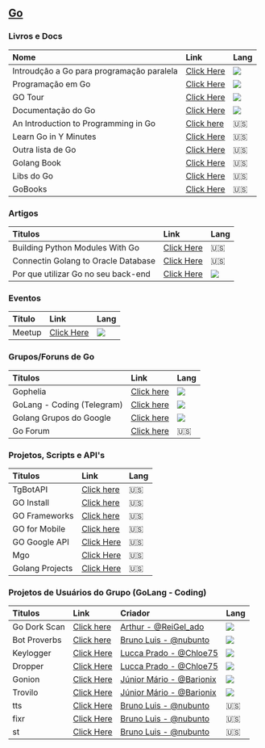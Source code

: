 ## [Go](http://www.golangbr.org/)
### Livros e Docs

Nome | Link | Lang
:-- | :-- | :--
Introudção a Go para programação paralela| [Click Here](http://alemedeiros.sdf.org/files/go-intro/presentation.pdf) | ![][brazilian]
Programação em Go | [Click Here](https://drive.google.com/file/d/0B3PFLMbxA0fnX0JCQzdEdmw4U0k/view) | ![][brazilian]
GO Tour | [Click Here](https://go-tour-br.appspot.com/welcome/1) | ![][brazilian]
Documentação do Go | [Click Here](http://www.golangbr.org/doc/) | ![][brazilian]
An Introduction to Programming in Go | [Click here](https://www.golang-book.com/books/intro/) | :us:
Learn Go in Y Minutes | [Click Here](https://learnxinyminutes.com/docs/go) | :us:
Outra lista de Go | [Click Here](https://github.com/golang/go/wiki/Learn) | :us:
Golang Book | [Click Here](https://play.google.com/store/apps/details?id=com.timger.golangbook) | :us:
Libs do Go | [Click Here](https://golanglibs.com/) | :us:
GoBooks | [Click Here](https://github.com/dariubs/GoBooks) | :us:
   
### Artigos
Titulos | Link | Lang
:-- | :-- | :--
Building Python Modules With Go | [Click Here](https://blog.filippo.io/building-python-modules-with-go-1-5/) | :us:
Connectin Golang to Oracle Database | [Click Here](https://andrey.nering.com.br/2016/connecting-golang-to-oracle-database/) | :us:
Por que utilizar Go no seu back-end | [Click Here](http://tableless.com.br/por-que-utilizar-gogolang-no-seu-backend/) | ![][brazilian] 

### Eventos
Titulo | Link | Lang
:-- | :-- | :--
Meetup | [Click Here](http://www.meetup.com/pt-BR/golangbr/) | ![][brazilian]

   
### Grupos/Foruns de Go
Titulos| Link | Lang
:-- | :-- | :--
Gophelia | [Click here](https://forum.gophelia.tech/) |![][brazilian] 
GoLang - Coding (Telegram) | [Click here](http://telegram.me/GoLangCoding) |![][brazilian] 
Golang Grupos do Google | [Click here](https://groups.google.com/forum/#!forum/golang-brasil) |![][brazilian] 
Go Forum | [Click here](https://forum.golangbridge.org/) |:us:
   
### Projetos, Scripts e API's
Titulos| Link | Lang
:-- | :-- | :--
TgBotAPI | [Click here](https://godoc.org/github.com/go-telegram-bot-api/telegram-bot-api) | :us:
GO Install | [Click here](https://github.com/canha/golang-tools-install-script/blob/master/goinstall.sh) | :us:
GO Frameworks | [Click here](https://github.com/avelino/awesome-go/blob/master/README.md) | :us:
GO for Mobile | [Click here](https://godoc.org/golang.org/x/mobile/app) | :us:
GO Google API | [Click Here](https://github.com/google/google-api-go-client/tree/master/examples) | :us:
Mgo | [Click Here](http://labix.org/mgo) | :us:
Golang Projects | [Click Here](http://www.golangprojects.com) | :us:
   
### Projetos de Usuários do Grupo (GoLang - Coding)
Titulos| Link | Criador| Lang
:-- | :-- | :-- | :--
Go Dork Scan | [Click here](https://github.com/ReiGelado/Go-Dork-Scan) |[Arthur - @ReiGel_ado](telegram.me/ReiGel_ado) |![][brazilian] 
Bot Proverbs | [Click here](http://github.com/nubunto/proverbs) | [Bruno Luis - @nubunto](telegram.me/nubunto) |![][brazilian]
Keylogger | [Click Here](https://github.com/LuccaPrado/keylogger) | [Lucca Prado - @Chloe75](telegram.me/Chloe75) | ![][brazilian]
Dropper | [Click Here](https://github.com/LuccaPrado/dropper) | [Lucca Prado - @Chloe75](telegram.me/Chloe75) | ![][brazilian]
Gonion | [Click Here](https://github.com/JuniorMario/Gonion) | [Júnior Mário - @Barionix](telegram.me/Barionix) | ![][brazilian]
Trovilo | [Click Here](https://github.com/JuniorMario/Trovilo) | [Júnior Mário - @Barionix](telegram.me/Barionix) | ![][brazilian]
tts | [Click Here](https://github.com/nubunto/tts) | [Bruno Luis - @nubunto](telegram.me/nubunto) | :us:
fixr | [Click Here](https://github.com/nubunto/fixr) | [Bruno Luis - @nubunto](telegram.me/nubunto) | :us:
st | [Click Here](https://github.com/nubunto/st) | [Bruno Luis - @nubunto](telegram.me/nubunto) | :us:

[brazilian]: http://findicons.com/files/icons/1015/world_cup_flags/16/brazil.png

